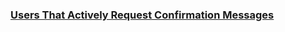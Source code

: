 ### [Users That Actively Request Confirmation Messages](https://leetcode.com/problems/users-that-actively-request-confirmation-messages)

